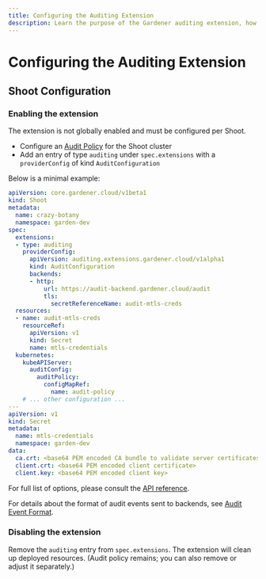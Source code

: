 ```yaml
---
title: Configuring the Auditing Extension
description: Learn the purpose of the Gardener auditing extension, how to enable it for a Shoot, and how to configure audit log forwarding
---
```


# Configuring the Auditing Extension

## Shoot Configuration

### Enabling the extension

The extension is not globally enabled and must be configured per Shoot.
- Configure an [Audit Policy](https://github.com/gardener/gardener/blob/master/docs/usage/security/shoot_auditpolicy.md) for the Shoot cluster
- Add an entry of type `auditing` under `spec.extensions` with a `providerConfig` of kind `AuditConfiguration`

Below is a minimal example:

```yaml
apiVersion: core.gardener.cloud/v1beta1
kind: Shoot
metadata:
  name: crazy-botany
  namespace: garden-dev
spec:
  extensions:
  - type: auditing
    providerConfig:
      apiVersion: auditing.extensions.gardener.cloud/v1alpha1
      kind: AuditConfiguration
      backends:
      - http:
          url: https://audit-backend.gardener.cloud/audit
          tls:
            secretReferenceName: audit-mtls-creds
  resources:
  - name: audit-mtls-creds
    resourceRef:
      apiVersion: v1
      kind: Secret
      name: mtls-credentials
  kubernetes:
    kubeAPIServer:
      auditConfig:
        auditPolicy:
          configMapRef:
            name: audit-policy
    # ... other configuration ...
---
apiVersion: v1
kind: Secret
metadata:
  name: mtls-credentials
  namespace: garden-dev
data:
  ca.crt: <base64 PEM encoded CA bundle to validate server certificates> # optional, if not set root CAs will be used
  client.crt: <base64 PEM encoded client certificate>
  client.key: <base64 PEM encoded client key>
```

For full list of options, please consult the [API reference](../api-reference/auditing.md).

For details about the format of audit events sent to backends, see [Audit Event Format](event-format.md).

### Disabling the extension

Remove the `auditing` entry from `spec.extensions`. The extension will clean up deployed resources. (Audit policy remains; you can also remove or adjust it separately.)
